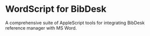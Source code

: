 # WordScript for BibDesk

A comprehensive suite of AppleScript tools for integrating BibDesk reference manager with MS Word.
